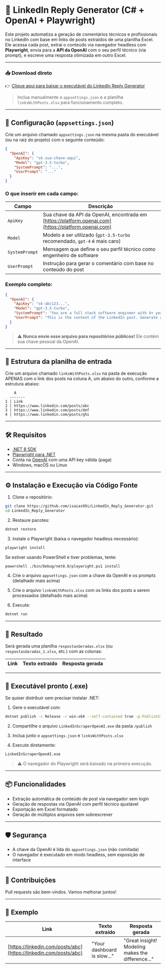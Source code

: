 # 💬 LinkedIn Reply Generator (C# + OpenAI + Playwright)

Este projeto automatiza a geração de comentários técnicos e profissionais no LinkedIn com base em links de posts extraídos de uma planilha Excel. Ele acessa cada post, extrai o conteúdo via navegador headless com **Playwright**, envia para a **API da OpenAI** com o seu perfil técnico (via prompt), e escreve uma resposta otimizada em outro Excel.

---

### 📥 Download direto

👉 [Clique aqui para baixar o executável do LinkedIn Reply Generator](https://github.com/isaias99i/LinkedIn_Reply_Generator/releases/download/v1.0.0/publish.zip)

> Inclua manualmente o `appsettings.json` e a planilha `linksWithPosts.xlsx` para funcionamento completo.

---

## 🔐 Configuração (`appsettings.json`)

Crie um arquivo chamado `appsettings.json` na mesma pasta do executável (ou na raiz do projeto) com o seguinte conteúdo:

```json
{
  "OpenAI": {
    "ApiKey": "sk-sua-chave-aqui",
    "Model": "gpt-3.5-turbo",
    "SystemPrompt": "...",
    "UserPrompt": "..."
  }
}
```

### O que inserir em cada campo:

| Campo          | Descrição                                                                                            |
| -------------- | ---------------------------------------------------------------------------------------------------- |
| `ApiKey`       | Sua chave da API da OpenAI, encontrada em [https://platform.openai.com](https://platform.openai.com) |
| `Model`        | Modelo a ser utilizado (`gpt-3.5-turbo` recomendado, `gpt-4` é mais caro)                            |
| `SystemPrompt` | Mensagem que define o seu perfil técnico como engenheiro de software                                 |
| `UserPrompt`   | Instrução para gerar o comentário com base no conteúdo do post                                       |

### Exemplo completo:

```json
{
  "OpenAI": {
    "ApiKey": "sk-abc123...",
    "Model": "gpt-3.5-turbo",
    "SystemPrompt": "You are a full stack software engineer with 4+ years of experience in .NET, 2+ years with React, and solid practice with Flutter in personal projects. You’ve built scalable APIs, worked with microservices, and applied clean architecture and clean code principles. Your comments are clear, respectful and add technical value.",
    "UserPrompt": "This is the content of the LinkedIn post. Generate a short and professional comment in English (B2 level). Make it valuable to the author, technically relevant, and friendly — something that encourages professional conversation."
  }
}
```

> ⚠️ **Nunca envie esse arquivo para repositórios públicos!** Ele contém sua chave pessoal da OpenAI.

---

## 📁 Estrutura da planilha de entrada

Crie um arquivo chamado `linksWithPosts.xlsx` na pasta de execução APENAS com o link dos posts na coluna A, um abaixo do outro, conforme a estrutura abaixo:

```
    A
  -------
1 | Link
2 | https://www.linkedin.com/posts/abc
3 | https://www.linkedin.com/posts/def
4 | https://www.linkedin.com/posts/ghi
```

---

## 🛠️ Requisitos

* [.NET 8 SDK](https://dotnet.microsoft.com/en-us/download)
* [Playwright para .NET](https://playwright.dev/dotnet/)
* Conta na [OpenAI](https://platform.openai.com/account/api-keys) com uma API key válida (paga)
* Windows, macOS ou Linux

---

## ⚙️ Instalação e Execução via Código Fonte

1. Clone o repositório:

```bash
git clone https://github.com/isaias99i/LinkedIn_Reply_Generator.git
cd LinkedIn_Reply_Generator
````

2. Restaure pacotes:

```bash
dotnet restore
```

3. Instale o Playwright (baixa o navegador headless necessário):

```bash
playwright install
```

Se estiver usando PowerShell e tiver problemas, tente:

```bash
powershell ./bin/Debug/net8.0/playwright.ps1 install
```

4. Crie o arquivo `appsettings.json` com a chave da OpenAI e os prompts (detalhado mais acima)

5. Crie o arquivo `linksWithPosts.xlsx` com os links dos posts a serem processados (detalhado mais acima)

6. Execute:

```bash
dotnet run
```

---

## 📄 Resultado

Será gerada uma planilha `respostasGeradas.xlsx` (ou `respostasGeradas_1.xlsx`, etc.) com as colunas:

| Link | Texto extraído | Resposta gerada |
| ---- | -------------- | --------------- |

---

## 🚀 Executável pronto (.exe)

Se quiser distribuir sem precisar instalar .NET:

1. Gere o executável com:

```bash
dotnet publish -c Release -r win-x64 --self-contained true -p:PublishSingleFile=true -o ./publish
```

2. Compartilhe o arquivo `LinkedInScraperOpenAI.exe` da pasta `/publish`

3. Inclua junto o `appsettings.json` e `linksWithPosts.xlsx`

4. Execute diretamente:

```bash
LinkedInScraperOpenAI.exe
```

> ⚠️ O navegador do Playwright será baixado na primeira execução.

---

## 📦 Funcionalidades

* Extração automática de conteúdo de post via navegador sem login
* Geração de respostas via OpenAI com perfil técnico ajustável
* Exportação em Excel formatado
* Geração de múltiplos arquivos sem sobrescrever

---

## 🛡️ Segurança

* A chave da OpenAI é lida do `appsettings.json` (não comitada)
* O navegador é executado em modo headless, sem exposição de interface

---

## 🤝 Contribuições

Pull requests são bem-vindos. Vamos melhorar juntos!

---

## 🔎 Exemplo

| Link                                                             | Texto extraído               | Resposta gerada                                   |
| ---------------------------------------------------------------- | ---------------------------- | ------------------------------------------------- |
| [https://linkedin.com/posts/abc](https://linkedin.com/posts/abc) | "Your dashboard is slow\..." | "Great insight! Modeling makes the difference..." |
